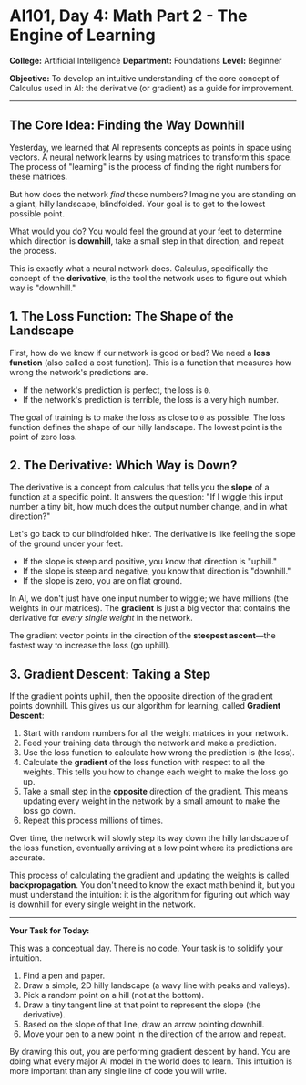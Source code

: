 # AI101, Day 4: Math Part 2 - The Engine of Learning

**College:** Artificial Intelligence
**Department:** Foundations
**Level:** Beginner

**Objective:** To develop an intuitive understanding of the core concept of Calculus used in AI: the derivative (or gradient) as a guide for improvement.

---

## The Core Idea: Finding the Way Downhill

Yesterday, we learned that AI represents concepts as points in space using vectors. A neural network learns by using matrices to transform this space. The process of "learning" is the process of finding the right numbers for these matrices.

But how does the network *find* these numbers? Imagine you are standing on a giant, hilly landscape, blindfolded. Your goal is to get to the lowest possible point.

What would you do? You would feel the ground at your feet to determine which direction is **downhill**, take a small step in that direction, and repeat the process.

This is exactly what a neural network does. Calculus, specifically the concept of the **derivative**, is the tool the network uses to figure out which way is "downhill."

## 1. The Loss Function: The Shape of the Landscape

First, how do we know if our network is good or bad? We need a **loss function** (also called a cost function). This is a function that measures how wrong the network's predictions are.

*   If the network's prediction is perfect, the loss is `0`.
*   If the network's prediction is terrible, the loss is a very high number.

The goal of training is to make the loss as close to `0` as possible. The loss function defines the shape of our hilly landscape. The lowest point is the point of zero loss.

## 2. The Derivative: Which Way is Down?

The derivative is a concept from calculus that tells you the **slope** of a function at a specific point. It answers the question: "If I wiggle this input number a tiny bit, how much does the output number change, and in what direction?"

Let's go back to our blindfolded hiker. The derivative is like feeling the slope of the ground under your feet.
*   If the slope is steep and positive, you know that direction is "uphill."
*   If the slope is steep and negative, you know that direction is "downhill."
*   If the slope is zero, you are on flat ground.

In AI, we don't just have one input number to wiggle; we have millions (the weights in our matrices). The **gradient** is just a big vector that contains the derivative for *every single weight* in the network.

The gradient vector points in the direction of the **steepest ascent**—the fastest way to increase the loss (go uphill).

## 3. Gradient Descent: Taking a Step

If the gradient points uphill, then the opposite direction of the gradient points downhill. This gives us our algorithm for learning, called **Gradient Descent**:

1.  Start with random numbers for all the weight matrices in your network.
2.  Feed your training data through the network and make a prediction.
3.  Use the loss function to calculate how wrong the prediction is (the loss).
4.  Calculate the **gradient** of the loss function with respect to all the weights. This tells you how to change each weight to make the loss go up.
5.  Take a small step in the **opposite** direction of the gradient. This means updating every weight in the network by a small amount to make the loss go down.
6.  Repeat this process millions of times.

Over time, the network will slowly step its way down the hilly landscape of the loss function, eventually arriving at a low point where its predictions are accurate.

This process of calculating the gradient and updating the weights is called **backpropagation**. You don't need to know the exact math behind it, but you must understand the intuition: it is the algorithm for figuring out which way is downhill for every single weight in the network.

---

**Your Task for Today:**

This was a conceptual day. There is no code. Your task is to solidify your intuition.

1.  Find a pen and paper.
2.  Draw a simple, 2D hilly landscape (a wavy line with peaks and valleys).
3.  Pick a random point on a hill (not at the bottom).
4.  Draw a tiny tangent line at that point to represent the slope (the derivative).
5.  Based on the slope of that line, draw an arrow pointing downhill.
6.  Move your pen to a new point in the direction of the arrow and repeat.

By drawing this out, you are performing gradient descent by hand. You are doing what every major AI model in the world does to learn. This intuition is more important than any single line of code you will write.

